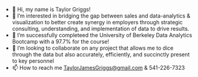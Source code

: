 - 👋 Hi, my name is Taylor Griggs!
- 👀 I’m interested in bridging the gap between sales and data-analytics & visualization to better create synergy in employers through strategic consulting, understanding, and implementation of data to drive results. 
- 🌱 I’m successfully completeed the University of Berkeley Data Analytics Bootcamp with a 97.7% for the course!
- 💞️ I’m looking to collaborate on any project that allows me to dice through the data but also accurately, efficiently, and succinctly present to key personnel
- 📫 How to reach me TaylorJamesGriggs@gmail.com & 541-226-7323



